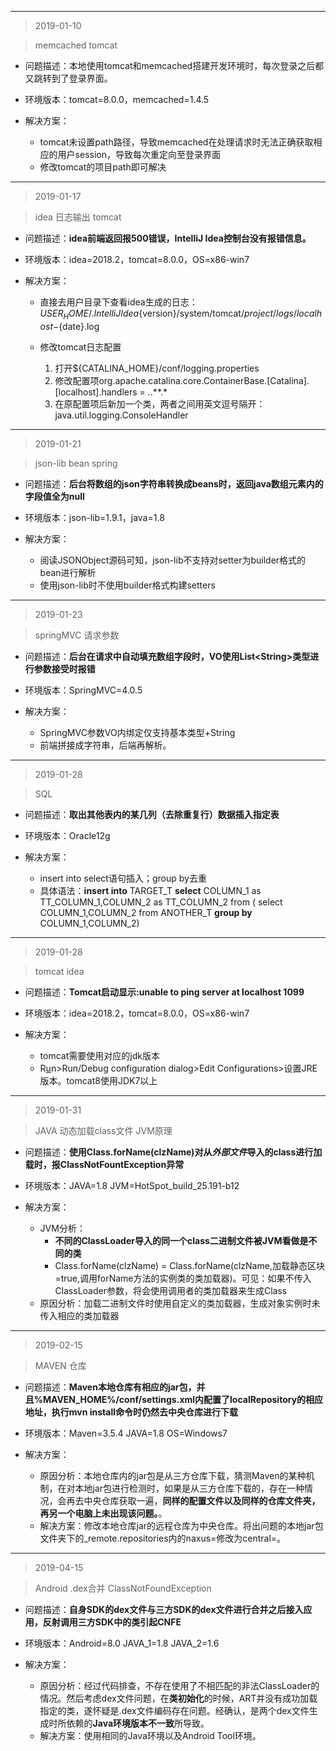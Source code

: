 ------------------
> 2019-01-10

> memcached tomcat

+ 问题描述：本地使用tomcat和memcached搭建开发环境时，每次登录之后都又跳转到了登录界面。

+ 环境版本：tomcat=8.0.0，memcached=1.4.5

+ 解决方案：
	
	+ tomcat未设置path路径，导致memcached在处理请求时无法正确获取相应的用户session，导致每次重定向至登录界面
	+ 修改tomcat的项目path即可解决

--------------------------------

> 2019-01-17

> idea 日志输出 tomcat
    	
+ 问题描述：**idea前端返回报500错误，IntelliJ Idea控制台没有报错信息。**

+ 环境版本：idea=2018.2，tomcat=8.0.0，OS=x86-win7

+ 解决方案：
	+ 直接去用户目录下查看idea生成的日志：${USER_HOME}/.IntelliJIdea${version}/system/tomcat/${project}/logs/localhost-${date}.log
	
	+ 修改tomcat日志配置
	
		1. 打开${CATALINA_HOME}/conf/logging.properties
		2. 修改配置项org.apache.catalina.core.ContainerBase.[Catalina].[localhost].handlers = *.*.**.*
		3. 在原配置项后新加一个类，两者之间用英文逗号隔开：java.util.logging.ConsoleHandler

--------------------------------

> 2019-01-21

> json-lib bean spring

+ 问题描述：**后台将数组的json字符串转换成beans时，返回java数组元素内的字段值全为null**

+ 环境版本：json-lib=1.9.1，java=1.8

+ 解决方案：

	* 阅读JSONObject源码可知，json-lib不支持对setter为builder格式的bean进行解析
	* 使用json-lib时不使用builder格式构建setters

--------------------------------

> 2019-01-23

> springMVC 请求参数

+ 问题描述：**后台在请求中自动填充数组字段时，VO使用List<String\>类型进行参数接受时报错**

+ 环境版本：SpringMVC=4.0.5

+ 解决方案：
	
	* SpringMVC参数VO内绑定仅支持基本类型+String
	* 前端拼接成字符串，后端再解析。
	
--------------------------------

> 2019-01-28

> SQL

+ 问题描述：**取出其他表内的某几列（去除重复行）数据插入指定表**

+ 环境版本：Oracle12g

+ 解决方案：
	* insert into select语句插入；group by去重
	* 具体语法：**insert into** TARGET_T **select** COLUMN_1 as TT_COLUMN_1,COLUMN_2 as TT_COLUMN_2 from ( select COLUMN_1,COLUMN_2 from ANOTHER_T **group by** COLUMN_1,COLUMN_2)

--------------------------------

> 2019-01-28

> tomcat idea

+ 问题描述：**Tomcat启动显示:unable to ping server at localhost 1099**

+ 环境版本：idea=2018.2，tomcat=8.0.0，OS=x86-win7

+ 解决方案：
	* tomcat需要使用对应的jdk版本
	* R<u>u</u>n\>Run/Debug configuration dialog\>Edit Configurations>设置JRE版本。tomcat8使用JDK7以上
	
---------------------------

> 2019-01-31

> JAVA 动态加载class文件 JVM原理

+ 问题描述：**使用Class.forName(clzName)对从*外部文件*导入的class进行加载时，报ClassNotFountException异常**

+ 环境版本：JAVA=1.8 JVM=HotSpot_build_25.191-b12

+ 解决方案：
	+ JVM分析：
		+ **不同的ClassLoader导入的同一个class二进制文件被JVM看做是不同的类**
		+ Class.forName(clzName) = Class.forName(clzName,加载静态区块=true,调用forName方法的实例类的类加载器)。可见：如果不传入ClassLoader参数，将会使用调用者的类加载器来生成Class
	+ 原因分析：加载二进制文件时使用自定义的类加载器，生成对象实例时未传入相应的类加载器
	
---------------------------

> 2019-02-15

> MAVEN 仓库

+ 问题描述：**Maven本地仓库有相应的jar包，并且%MAVEN_HOME%/conf/settings.xml内配置了localRepository的相应地址，执行mvn install命令时仍然去中央仓库进行下载**

+ 环境版本：Maven=3.5.4 JAVA=1.8 OS=Windows7

+ 解决方案：
	+ 原因分析：本地仓库内的jar包是从三方仓库下载，猜测Maven的某种机制，在对本地jar包进行检测时，如果是从三方仓库下载的，存在一种情况，会再去中央仓库获取一遍，**同样的配置文件以及同样的仓库文件夹，再另一个电脑上未出现该问题。**。
	+ 解决方案：修改本地仓库jar的远程仓库为中央仓库。将出问题的本地jar包文件夹下的_remote.repositories内的naxus=修改为central=。

---------------------------

> 2019-04-15

> Android .dex合并 ClassNotFoundException

+ 问题描述：**自身SDK的dex文件与三方SDK的dex文件进行合并之后接入应用，反射调用三方SDK中的类引起CNFE**

+ 环境版本：Android=8.0 JAVA_1=1.8 JAVA_2=1.6

+ 解决方案：
	+ 原因分析：经过代码排查，不存在使用了不相匹配的非法ClassLoader的情况。然后考虑dex文件问题，在**类初始化**的时候，ART并没有成功加载指定的类，遂怀疑是.dex文件编码存在问题。经确认，是两个dex文件生成时所依赖的**Java环境版本不一致**所导致。
	+ 解决方案：使用相同的Java环境以及Android Tool环境。
